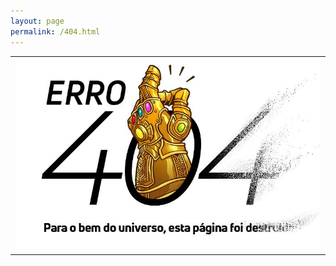 ```yaml
---
layout: page
permalink: /404.html
---
```



<table class="wide">
<tr>
  <td class="center">
    <a href="https://www.jovemnerd.com.br">
        <img src="/assets/figuras/404_not_found.jpeg" alt="aproveite para visitar o site do jovemnerd" title="Página não encontrada"/>
    </a>
  </td>

</tr>
